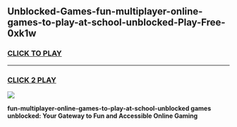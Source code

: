 
## Unblocked-Games-fun-multiplayer-online-games-to-play-at-school-unblocked-Play-Free-0xk1w
<h3>
<a href="https://premium76.site?title=fun-multiplayer-online-games-to-play-at-school-unblocked&ref=09A">CLICK TO PLAY</a></h3>
<hr>

<h3>
<a href="https://premium76.site?title=fun-multiplayer-online-games-to-play-at-school-unblocked&ref=09A">CLICK 2 PLAY</a>
  
</h3>

<a href="https://premium76.site?title=fun-multiplayer-online-games-to-play-at-school-unblocked&ref=09A"><img src="https://clearcache.store/games.png"></a>


**fun-multiplayer-online-games-to-play-at-school-unblocked games unblocked: Your Gateway to Fun and Accessible Online Gaming**
